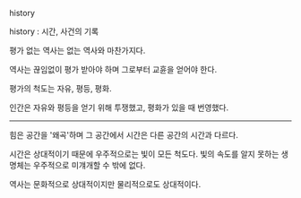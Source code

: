 
history

history
:   시간, 사건의 기록

평가 없는 역사는 없는 역사와 마찬가지다.

역사는 끊임없이 평가 받아야 하며 그로부터 교휸을 얻어야 한다.

평가의 척도는 자유, 평등, 평화.

인간은 자유와 평등을 얻기 위해 투쟁했고, 평화가 있을 때 번영했다.

---

힘은 공간을 '왜곡'하며 그 공간에서 시간은 다른 공간의 시간과 다르다.

시간은 상대적이기 때문에 우주적으로는 빛이 모든 척도다. 빛의 속도를 알지 못하는 생명체는 우주적으로 미걔개할 수 밖에 없다.

역사는 문화적으로 상대적이지만 물리적으로도 상대적이다.